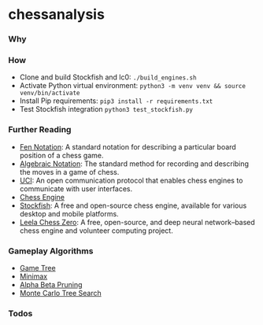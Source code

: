 # chessanalysis
### Why

### How
- Clone and build Stockfish and lc0: `./build_engines.sh`
- Activate Python virtual environment: `python3 -m venv venv && source venv/bin/activate`
- Install Pip requirements: `pip3 install -r requirements.txt`
- Test Stockfish integration `python3 test_stockfish.py`

### Further Reading
- [Fen Notation](https://en.wikipedia.org/wiki/Forsyth%E2%80%93Edwards_Notation): A standard notation for describing a particular board position of a chess game.
- [Algebraic Notation](https://en.wikipedia.org/wiki/Algebraic_notation_(chess)): The standard method for recording and describing the moves in a game of chess. 
- [UCI](https://en.wikipedia.org/wiki/Universal_Chess_Interface): An open communication protocol that enables chess engines to communicate with user interfaces.
- [Chess Engine](https://en.wikipedia.org/wiki/Chess_engine)
- [Stockfish](https://en.wikipedia.org/wiki/Stockfish_(chess)): A free and open-source chess engine, available for various desktop and mobile platforms. 
- [Leela Chess Zero](https://en.wikipedia.org/wiki/Leela_Chess_Zero): A free, open-source, and deep neural network–based chess engine and volunteer computing project.
### Gameplay Algorithms
- [Game Tree](https://en.wikipedia.org/wiki/Game_tree)
- [Minimax](https://en.wikipedia.org/wiki/Minimax)
- [Alpha Beta Pruning](https://en.wikipedia.org/wiki/Alpha%E2%80%93beta_pruning)
- [Monte Carlo Tree Search](https://github.com/shehio/monte-carlo-tree-search)

### Todos